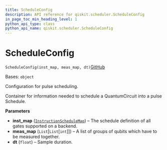 ```yaml
---
title: ScheduleConfig
description: API reference for qiskit.scheduler.ScheduleConfig
in_page_toc_min_heading_level: 1
python_api_type: class
python_api_name: qiskit.scheduler.ScheduleConfig
---
```


# ScheduleConfig

<span id="qiskit.scheduler.ScheduleConfig" />

`ScheduleConfig(inst_map, meas_map, dt)`[GitHub](https://github.com/qiskit/qiskit/tree/stable/0.41/qiskit/scheduler/config.py "view source code")

Bases: `object`

Configuration for pulse scheduling.

Container for information needed to schedule a QuantumCircuit into a pulse Schedule.

**Parameters**

*   **inst\_map** ([`InstructionScheduleMap`](qiskit.pulse.InstructionScheduleMap "qiskit.pulse.instruction_schedule_map.InstructionScheduleMap")) – The schedule definition of all gates supported on a backend.
*   **meas\_map** (`List`\[`List`\[`int`]]) – A list of groups of qubits which have to be measured together.
*   **dt** (`float`) – Sample duration.

